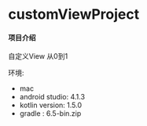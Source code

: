 # customViewProject

#### 项目介绍
自定义View 从0到1

 环境: 
- mac 
- android studio: 4.1.3
- kotlin version: 1.5.0
- gradle : 6.5-bin.zip

